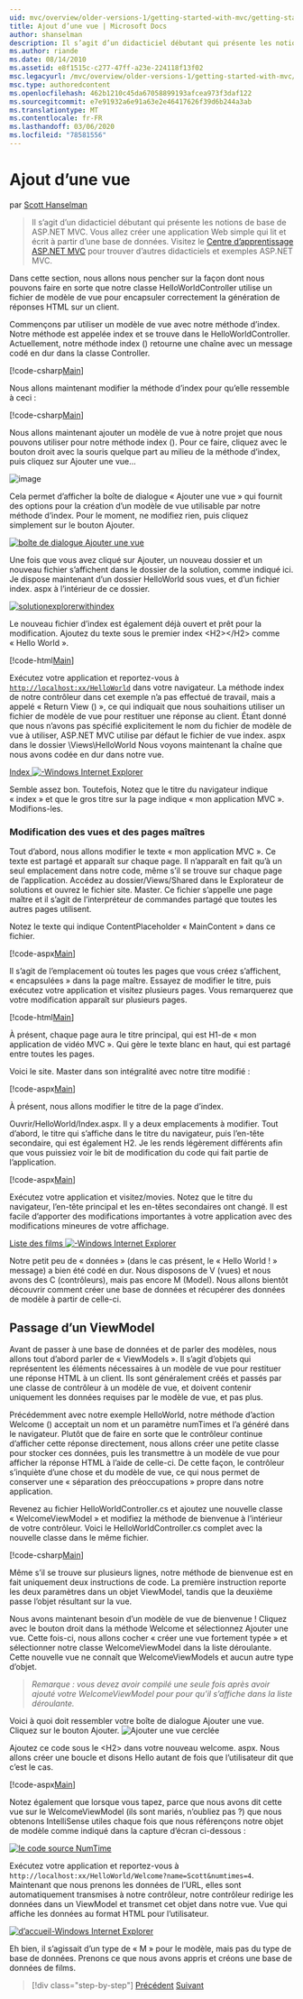 ```yaml
---
uid: mvc/overview/older-versions-1/getting-started-with-mvc/getting-started-with-mvc-part3
title: Ajout d’une vue | Microsoft Docs
author: shanselman
description: Il s’agit d’un didacticiel débutant qui présente les notions de base de ASP.NET MVC. Créer une application Web simple qui lit et écrit à partir d’une base de données.
ms.author: riande
ms.date: 08/14/2010
ms.assetid: e8f1515c-c277-47ff-a23e-224118f13f02
msc.legacyurl: /mvc/overview/older-versions-1/getting-started-with-mvc/getting-started-with-mvc-part3
msc.type: authoredcontent
ms.openlocfilehash: 462b1210c45da67058899193afcea973f3daf122
ms.sourcegitcommit: e7e91932a6e91a63e2e46417626f39d6b244a3ab
ms.translationtype: MT
ms.contentlocale: fr-FR
ms.lasthandoff: 03/06/2020
ms.locfileid: "78581556"
---
```

# <a name="adding-a-view"></a>Ajout d’une vue

par [Scott Hanselman](https://github.com/shanselman)

> Il s’agit d’un didacticiel débutant qui présente les notions de base de ASP.NET MVC. Vous allez créer une application Web simple qui lit et écrit à partir d’une base de données. Visitez le [Centre d’apprentissage ASP.NET MVC](../../../index.md) pour trouver d’autres didacticiels et exemples ASP.NET MVC.

Dans cette section, nous allons nous pencher sur la façon dont nous pouvons faire en sorte que notre classe HelloWorldController utilise un fichier de modèle de vue pour encapsuler correctement la génération de réponses HTML sur un client.

Commençons par utiliser un modèle de vue avec notre méthode d’index. Notre méthode est appelée index et se trouve dans le HelloWorldController. Actuellement, notre méthode index () retourne une chaîne avec un message codé en dur dans la classe Controller.

[!code-csharp[Main](getting-started-with-mvc-part3/samples/sample1.cs)]

Nous allons maintenant modifier la méthode d’index pour qu’elle ressemble à ceci :

[!code-csharp[Main](getting-started-with-mvc-part3/samples/sample2.cs)]

Nous allons maintenant ajouter un modèle de vue à notre projet que nous pouvons utiliser pour notre méthode index (). Pour ce faire, cliquez avec le bouton droit avec la souris quelque part au milieu de la méthode d’index, puis cliquez sur Ajouter une vue...

![image](getting-started-with-mvc-part3/_static/image1.png)

Cela permet d’afficher la boîte de dialogue « Ajouter une vue » qui fournit des options pour la création d’un modèle de vue utilisable par notre méthode d’index. Pour le moment, ne modifiez rien, puis cliquez simplement sur le bouton Ajouter.

[![boîte de dialogue Ajouter une vue](getting-started-with-mvc-part3/_static/image3.png)](getting-started-with-mvc-part3/_static/image2.png)

Une fois que vous avez cliqué sur Ajouter, un nouveau dossier et un nouveau fichier s’affichent dans le dossier de la solution, comme indiqué ici. Je dispose maintenant d’un dossier HelloWorld sous vues, et d’un fichier index. aspx à l’intérieur de ce dossier.

[![solutionexplorerwithindex](getting-started-with-mvc-part3/_static/image5.png)](getting-started-with-mvc-part3/_static/image4.png)

Le nouveau fichier d’index est également déjà ouvert et prêt pour la modification. Ajoutez du texte sous le premier index &lt;H2&gt;&lt;/H2&gt; comme « Hello World ».

[!code-html[Main](getting-started-with-mvc-part3/samples/sample3.html)]

Exécutez votre application et reportez-vous à [`http://localhost:xx/HelloWorld`](http://localhostxx) dans votre navigateur. La méthode index de notre contrôleur dans cet exemple n’a pas effectué de travail, mais a appelé « Return View () », ce qui indiquait que nous souhaitions utiliser un fichier de modèle de vue pour restituer une réponse au client. Étant donné que nous n’avons pas spécifié explicitement le nom du fichier de modèle de vue à utiliser, ASP.NET MVC utilise par défaut le fichier de vue index. aspx dans le dossier \Views\HelloWorld Nous voyons maintenant la chaîne que nous avons codée en dur dans notre vue.

[Index ![-Windows Internet Explorer](getting-started-with-mvc-part3/_static/image7.png)](getting-started-with-mvc-part3/_static/image6.png)

Semble assez bon. Toutefois, Notez que le titre du navigateur indique « index » et que le gros titre sur la page indique « mon application MVC ». Modifions-les.

### <a name="changing-views-and-master-pages"></a>Modification des vues et des pages maîtres

Tout d’abord, nous allons modifier le texte « mon application MVC ». Ce texte est partagé et apparaît sur chaque page. Il n’apparaît en fait qu’à un seul emplacement dans notre code, même s’il se trouve sur chaque page de l’application. Accédez au dossier/Views/Shared dans le Explorateur de solutions et ouvrez le fichier site. Master. Ce fichier s’appelle une page maître et il s’agit de l’interpréteur de commandes partagé que toutes les autres pages utilisent.

Notez le texte qui indique ContentPlaceholder « MainContent » dans ce fichier.

[!code-aspx[Main](getting-started-with-mvc-part3/samples/sample4.aspx)]

Il s’agit de l’emplacement où toutes les pages que vous créez s’affichent, « encapsulées » dans la page maître. Essayez de modifier le titre, puis exécutez votre application et visitez plusieurs pages. Vous remarquerez que votre modification apparaît sur plusieurs pages.

[!code-html[Main](getting-started-with-mvc-part3/samples/sample5.html)]

À présent, chaque page aura le titre principal, qui est H1-de « mon application de vidéo MVC ». Qui gère le texte blanc en haut, qui est partagé entre toutes les pages.

Voici le site. Master dans son intégralité avec notre titre modifié :

[!code-aspx[Main](getting-started-with-mvc-part3/samples/sample6.aspx)]

À présent, nous allons modifier le titre de la page d’index.

Ouvrir/HelloWorld/Index.aspx. Il y a deux emplacements à modifier. Tout d’abord, le titre qui s’affiche dans le titre du navigateur, puis l’en-tête secondaire, qui est également H2. Je les rends légèrement différents afin que vous puissiez voir le bit de modification du code qui fait partie de l’application.

[!code-aspx[Main](getting-started-with-mvc-part3/samples/sample7.aspx)]

Exécutez votre application et visitez/movies. Notez que le titre du navigateur, l’en-tête principal et les en-têtes secondaires ont changé. Il est facile d’apporter des modifications importantes à votre application avec des modifications mineures de votre affichage.

[Liste des films ![-Windows Internet Explorer](getting-started-with-mvc-part3/_static/image9.png)](getting-started-with-mvc-part3/_static/image8.png)

Notre petit peu de « données » (dans le cas présent, le « Hello World ! » message) a bien été codé en dur. Nous disposons de V (vues) et nous avons des C (contrôleurs), mais pas encore M (Model). Nous allons bientôt découvrir comment créer une base de données et récupérer des données de modèle à partir de celle-ci.

## <a name="passing-a-viewmodel"></a>Passage d’un ViewModel

Avant de passer à une base de données et de parler des modèles, nous allons tout d’abord parler de « ViewModels ». Il s’agit d’objets qui représentent les éléments nécessaires à un modèle de vue pour restituer une réponse HTML à un client. Ils sont généralement créés et passés par une classe de contrôleur à un modèle de vue, et doivent contenir uniquement les données requises par le modèle de vue, et pas plus.

Précédemment avec notre exemple HelloWorld, notre méthode d’action Welcome () acceptait un nom et un paramètre numTimes et l’a généré dans le navigateur. Plutôt que de faire en sorte que le contrôleur continue d’afficher cette réponse directement, nous allons créer une petite classe pour stocker ces données, puis les transmettre à un modèle de vue pour afficher la réponse HTML à l’aide de celle-ci. De cette façon, le contrôleur s’inquiète d’une chose et du modèle de vue, ce qui nous permet de conserver une « séparation des préoccupations » propre dans notre application.

Revenez au fichier HelloWorldController.cs et ajoutez une nouvelle classe « WelcomeViewModel » et modifiez la méthode de bienvenue à l’intérieur de votre contrôleur. Voici le HelloWorldController.cs complet avec la nouvelle classe dans le même fichier.

[!code-csharp[Main](getting-started-with-mvc-part3/samples/sample8.cs)]

Même s’il se trouve sur plusieurs lignes, notre méthode de bienvenue est en fait uniquement deux instructions de code. La première instruction reporte les deux paramètres dans un objet ViewModel, tandis que la deuxième passe l’objet résultant sur la vue.

Nous avons maintenant besoin d’un modèle de vue de bienvenue ! Cliquez avec le bouton droit dans la méthode Welcome et sélectionnez Ajouter une vue. Cette fois-ci, nous allons cocher « créer une vue fortement typée » et sélectionner notre classe WelcomeViewModel dans la liste déroulante. Cette nouvelle vue ne connaît que WelcomeViewModels et aucun autre type d’objet.

> *Remarque : vous devez avoir compilé une seule fois après avoir ajouté votre WelcomeViewModel pour pour qu’il s’affiche dans la liste déroulante.*

Voici à quoi doit ressembler votre boîte de dialogue Ajouter une vue. Cliquez sur le bouton Ajouter. ![Ajouter une vue cerclée](getting-started-with-mvc-part3/_static/image10.png)

Ajoutez ce code sous le &lt;H2&gt; dans votre nouveau welcome. aspx. Nous allons créer une boucle et disons Hello autant de fois que l’utilisateur dit que c’est le cas.

[!code-aspx[Main](getting-started-with-mvc-part3/samples/sample9.aspx)]

Notez également que lorsque vous tapez, parce que nous avons dit cette vue sur le WelcomeViewModel (ils sont mariés, n’oubliez pas ?) que nous obtenons IntelliSense utiles chaque fois que nous référençons notre objet de modèle comme indiqué dans la capture d’écran ci-dessous :

[![le code source NumTime](getting-started-with-mvc-part3/_static/image12.png)](getting-started-with-mvc-part3/_static/image11.png)

Exécutez votre application et reportez-vous à `http://localhost:xx/HelloWorld/Welcome?name=Scott&numtimes=4`. Maintenant que nous prenons les données de l’URL, elles sont automatiquement transmises à notre contrôleur, notre contrôleur redirige les données dans un ViewModel et transmet cet objet dans notre vue. Vue qui affiche les données au format HTML pour l’utilisateur.

[![d’accueil-Windows Internet Explorer](getting-started-with-mvc-part3/_static/image14.png)](getting-started-with-mvc-part3/_static/image13.png)

Eh bien, il s’agissait d’un type de « M » pour le modèle, mais pas du type de base de données. Prenons ce que nous avons appris et créons une base de données de films.

> [!div class="step-by-step"]
> [Précédent](getting-started-with-mvc-part2.md)
> [Suivant](getting-started-with-mvc-part4.md)
